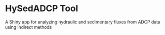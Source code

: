 # HySedADCP Tool
A Shiny app for analyzing hydraulic and sedimentary fluxes from ADCP data using indirect methods
